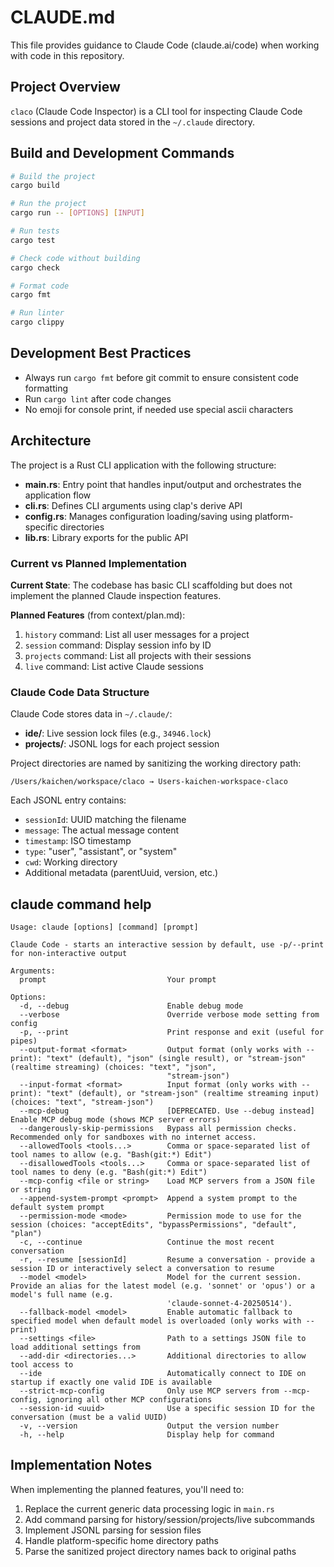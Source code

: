 # CLAUDE.md

This file provides guidance to Claude Code (claude.ai/code) when working with code in this repository.

## Project Overview

`claco` (Claude Code Inspector) is a CLI tool for inspecting Claude Code sessions and project data stored in the `~/.claude` directory.

## Build and Development Commands

```bash
# Build the project
cargo build

# Run the project
cargo run -- [OPTIONS] [INPUT]

# Run tests
cargo test

# Check code without building
cargo check

# Format code
cargo fmt

# Run linter
cargo clippy
```

## Development Best Practices

- Always run `cargo fmt` before git commit to ensure consistent code formatting
- Run `cargo lint` after code changes
- No emoji for console print, if needed use special ascii characters

## Architecture

The project is a Rust CLI application with the following structure:

- **main.rs**: Entry point that handles input/output and orchestrates the application flow
- **cli.rs**: Defines CLI arguments using clap's derive API
- **config.rs**: Manages configuration loading/saving using platform-specific directories
- **lib.rs**: Library exports for the public API

### Current vs Planned Implementation

**Current State**: The codebase has basic CLI scaffolding but does not implement the planned Claude inspection features.

**Planned Features** (from context/plan.md):
1. `history` command: List all user messages for a project
2. `session` command: Display session info by ID
3. `projects` command: List all projects with their sessions
4. `live` command: List active Claude sessions

### Claude Code Data Structure

Claude Code stores data in `~/.claude/`:
- **ide/**: Live session lock files (e.g., `34946.lock`)
- **projects/**: JSONL logs for each project session

Project directories are named by sanitizing the working directory path:
```
/Users/kaichen/workspace/claco → Users-kaichen-workspace-claco
```

Each JSONL entry contains:
- `sessionId`: UUID matching the filename
- `message`: The actual message content
- `timestamp`: ISO timestamp
- `type`: "user", "assistant", or "system"
- `cwd`: Working directory
- Additional metadata (parentUuid, version, etc.)

## claude command help

```
Usage: claude [options] [command] [prompt]

Claude Code - starts an interactive session by default, use -p/--print for non-interactive output

Arguments:
  prompt                           Your prompt

Options:
  -d, --debug                      Enable debug mode
  --verbose                        Override verbose mode setting from config
  -p, --print                      Print response and exit (useful for pipes)
  --output-format <format>         Output format (only works with --print): "text" (default), "json" (single result), or "stream-json" (realtime streaming) (choices: "text", "json",
                                   "stream-json")
  --input-format <format>          Input format (only works with --print): "text" (default), or "stream-json" (realtime streaming input) (choices: "text", "stream-json")
  --mcp-debug                      [DEPRECATED. Use --debug instead] Enable MCP debug mode (shows MCP server errors)
  --dangerously-skip-permissions   Bypass all permission checks. Recommended only for sandboxes with no internet access.
  --allowedTools <tools...>        Comma or space-separated list of tool names to allow (e.g. "Bash(git:*) Edit")
  --disallowedTools <tools...>     Comma or space-separated list of tool names to deny (e.g. "Bash(git:*) Edit")
  --mcp-config <file or string>    Load MCP servers from a JSON file or string
  --append-system-prompt <prompt>  Append a system prompt to the default system prompt
  --permission-mode <mode>         Permission mode to use for the session (choices: "acceptEdits", "bypassPermissions", "default", "plan")
  -c, --continue                   Continue the most recent conversation
  -r, --resume [sessionId]         Resume a conversation - provide a session ID or interactively select a conversation to resume
  --model <model>                  Model for the current session. Provide an alias for the latest model (e.g. 'sonnet' or 'opus') or a model's full name (e.g.
                                   'claude-sonnet-4-20250514').
  --fallback-model <model>         Enable automatic fallback to specified model when default model is overloaded (only works with --print)
  --settings <file>                Path to a settings JSON file to load additional settings from
  --add-dir <directories...>       Additional directories to allow tool access to
  --ide                            Automatically connect to IDE on startup if exactly one valid IDE is available
  --strict-mcp-config              Only use MCP servers from --mcp-config, ignoring all other MCP configurations
  --session-id <uuid>              Use a specific session ID for the conversation (must be a valid UUID)
  -v, --version                    Output the version number
  -h, --help                       Display help for command
```

## Implementation Notes

When implementing the planned features, you'll need to:
1. Replace the current generic data processing logic in `main.rs`
2. Add command parsing for history/session/projects/live subcommands
3. Implement JSONL parsing for session files
4. Handle platform-specific home directory paths
5. Parse the sanitized project directory names back to original paths
